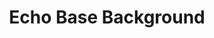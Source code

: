 ---
slug: "echo-base"
title: "Echo Base Background"
authors: 
    - "Allen Newman"
date:
filename: "echobase.zip"
component_type: "voc"
preview: "echobase.mp4"
description: "Sounds from the command center on Hoth."
---